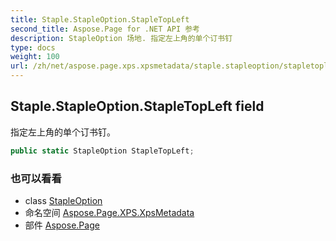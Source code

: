 ```yaml
---
title: Staple.StapleOption.StapleTopLeft
second_title: Aspose.Page for .NET API 参考
description: StapleOption 场地. 指定左上角的单个订书钉
type: docs
weight: 100
url: /zh/net/aspose.page.xps.xpsmetadata/staple.stapleoption/stapletopleft/
---
```

## Staple.StapleOption.StapleTopLeft field

指定左上角的单个订书钉。

```csharp
public static StapleOption StapleTopLeft;
```

### 也可以看看

* class [StapleOption](../)
* 命名空间 [Aspose.Page.XPS.XpsMetadata](../../staple.stapleoption/)
* 部件 [Aspose.Page](../../../)


